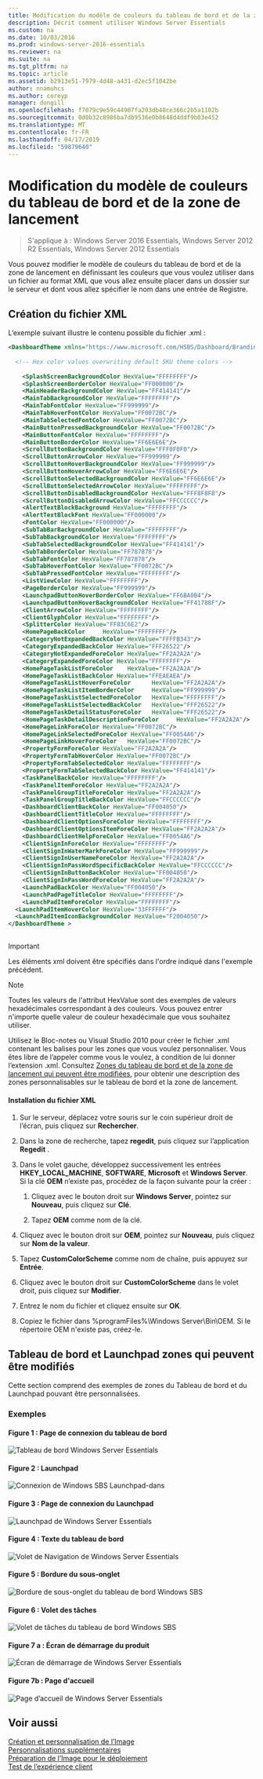 ```yaml
---
title: Modification du modèle de couleurs du tableau de bord et de la zone de lancement
description: Décrit comment utiliser Windows Server Essentials
ms.custom: na
ms.date: 10/03/2016
ms.prod: windows-server-2016-essentials
ms.reviewer: na
ms.suite: na
ms.tgt_pltfrm: na
ms.topic: article
ms.assetid: b2913e51-7979-4d48-a431-d2ec5f1042be
author: nnamuhcs
ms.author: coreyp
manager: dongill
ms.openlocfilehash: f7079c9e59c44907fa203db48ce366c2b5a1102b
ms.sourcegitcommit: 0d0b32c8986ba7db9536e0b8648d4ddf9b03e452
ms.translationtype: MT
ms.contentlocale: fr-FR
ms.lasthandoff: 04/17/2019
ms.locfileid: "59879640"
---
```

# <a name="change-the-color-scheme-of-the-dashboard-and-launchpad"></a>Modification du modèle de couleurs du tableau de bord et de la zone de lancement

>S'applique à : Windows Server 2016 Essentials, Windows Server 2012 R2 Essentials, Windows Server 2012 Essentials

Vous pouvez modifier le modèle de couleurs du tableau de bord et de la zone de lancement en définissant les couleurs que vous voulez utiliser dans un fichier au format XML que vous allez ensuite placer dans un dossier sur le serveur et dont vous allez spécifier le nom dans une entrée de Registre.  
  
## <a name="create-the-xml-file"></a>Création du fichier XML  
 L’exemple suivant illustre le contenu possible du fichier .xml :  
  
```xml  
<DashboardTheme xmlns="https://www.microsoft.com/HSBS/Dashboard/Branding/2010">  
  
  <!-- Hex color values overwriting default SKU theme colors -->  
  
    <SplashScreenBackgroundColor HexValue="FFFFFFFF"/>  
    <SplashScreenBorderColor HexValue="FF000000"/>  
    <MainHeaderBackgroundColor HexValue="FF414141"/>  
    <MainTabBackgroundColor HexValue="FFFFFFFF"/>  
    <MainTabFontColor HexValue="FF999999"/>  
    <MainTabHoverFontColor HexValue="FF0072BC"/>  
    <MainTabSelectedFontColor HexValue="FF0072BC"/>  
    <MainButtonPressedBackgroundColor HexValue="FF0072BC"/>  
    <MainButtonFontColor HexValue="FFFFFFFF"/>  
    <MainButtonBorderColor HexValue="FF6E6E6E"/>  
    <ScrollButtonBackgroundColor HexValue="FFF0F0F0"/>  
    <ScrollButtonArrowColor HexValue="FF999999"/>  
    <ScrollButtonHoverBackgroundColor HexValue="FF999999"/>  
    <ScrollButtonHoverArrowColor HexValue="FF6E6E6E"/>  
    <ScrollButtonSelectedBackgroundColor HexValue="FF6E6E6E"/>  
    <ScrollButtonSelectedArrowColor HexValue="FFFFFFFF"/>  
    <ScrollButtonDisabledBackgroundColor HexValue="FFF8F8F8"/>  
    <ScrollButtonDisabledArrowColor HexValue="FFCCCCCC"/>  
    <AlertTextBlockBackground HexValue="FFFFFFFF"/>  
    <AlertTextBlockFont HexValue="FF000000"/>  
    <FontColor HexValue="FF000000"/>  
    <SubTabBarBackgroundColor HexValue="FFFFFFFF"/>  
    <SubTabBackgroundColor HexValue="FFFFFFFF"/>  
    <SubTabSelectedBackgroundColor HexValue="FF414141"/>  
    <SubTabBorderColor HexValue="FF787878"/>  
    <SubTabFontColor HexValue="FF787878"/>  
    <SubTabHoverFontColor HexValue="FF0072BC"/>  
    <SubTabPressedFontColor HexValue="FFFFFFFF"/>  
    <ListViewColor HexValue="FFFFFFFF"/>  
    <PageBorderColor HexValue="FF999999"/>      
    <LaunchpadButtonHoverBorderColor HexValue="FF6BA0B4"/>  
    <LaunchpadButtonHoverBackgroundColor HexValue="FF41788F"/>  
    <ClientArrowColor HexValue="FFFFFFFF"/>  
    <ClientGlyphColor HexValue="FFFFFFFF"/>  
    <SplitterColor HexValue="FF83C6E2"/>  
    <HomePageBackColor     HexValue="FFFFFFFF"/>  
    <CategoryNotExpandedBackColor HexValue="FFFFB343"/>  
    <CategoryExpandedBackColor HexValue="FFF26522"/>  
    <CategoryNotExpandedForeColor HexValue="FF2A2A2A"/>  
    <CategoryExpandedForeColor HexValue="FFFFFFFF"/>  
    <HomePageTaskListForeColor    HexValue="FF2A2A2A"/>  
    <HomePageTaskListBackColor HexValue="FFEAEAEA"/>  
    <HomePageTaskListHoverForeColor      HexValue="FF2A2A2A"/>  
    <HomePageTaskListItemBorderColor     HexValue="FF999999"/>  
    <HomePageTaskListSelectedForeColor   HexValue="FFFFFFFF"/>  
    <HomePageTaskListSelectedBackColor   HexValue="FFF26522"/>  
    <HomePageTaskDetailStatusForeColor   HexValue="FFF26522"/>  
    <HomePageTaskDetailDescriptionForeColor     HexValue="FF2A2A2A"/>  
    <HomePageLinkForeColor HexValue="FF0072BC"/>  
    <HomePageLinkSelectedForeColor HexValue="FF0054A6"/>  
    <HomePageLinkHoverForeColor   HexValue="FF0072BC"/>  
    <PropertyFormForeColor HexValue="FF2A2A2A"/>  
    <PropertyFormTabHoverColor HexValue="FF0072BC"/>  
    <PropertyFormTabSelectedColor HexValue="FFFFFFFF"/>  
    <PropertyFormTabSelectedBackColor HexValue="FF414141"/>  
    <TaskPanelBackColor HexValue="FFFFFFFF"/>  
    <TaskPanelItemForeColor HexValue="FF2A2A2A"/>  
    <TaskPanelGroupTitleForeColor HexValue="FF2A2A2A"/>  
    <TaskPanelGroupTitleBackColor HexValue="FFCCCCCC"/>  
    <DashboardClientBackColor HexValue="FF004050"/>  
    <DashboardClientTitleColor HexValue="FFFFFFFF"/>  
    <DashboardClientOptionsForeColor HexValue="FFFFFFFF"/>  
    <DashboardClientOptionsItemForeColor HexValue="FF2A2A2A"/>  
    <DashboardClientHelpForeColor HexValue="FF0054A6"/>  
    <ClientSignInForeColor HexValue="FFFFFFFF"/>  
    <ClientSignInWaterMarkForeColor HexValue="FF999999"/>  
    <ClientSignInUserNameForeColor HexValue="FF2A2A2A"/>  
    <ClientSignInPassWordSpecificBackColor HexValue="FFCCCCCC"/>  
    <ClientSignInButtonBackColor HexValue="FF004050"/>  
    <ClientSignInPassWordForeColor HexValue="FF2A2A2A"/>  
    <LaunchPadBackColor HexValue="FF004050"/>  
    <LaunchPadPageTitleColor HexValue="FFFFFFFF"/>  
    <LaunchPadItemForeColor HexValue="FFFFFFFF"/>  
  <LaunchPadItemHoverColor HexValue="33FFFFFF"/>  
  <LaunchPadItemIconBackgroundColor HexValue="F2004050"/>  
</DashboardTheme >  
  
```  
  
> [!IMPORTANT]
>  Les éléments xml doivent être spécifiés dans l'ordre indiqué dans l'exemple précédent.  
  
> [!NOTE]
>  Toutes les valeurs de l'attribut HexValue sont des exemples de valeurs hexadécimales correspondant à des couleurs. Vous pouvez entrer n'importe quelle valeur de couleur hexadécimale que vous souhaitez utiliser.  
  
 Utilisez le Bloc-notes ou Visual Studio 2010 pour créer le fichier .xml contenant les balises pour les zones que vous voulez personnaliser. Vous êtes libre de l’appeler comme vous le voulez, à condition de lui donner l’extension .xml. Consultez [Zones du tableau de bord et de la zone de lancement qui peuvent être modifiées](Change-the-Color-Scheme-of-the-Dashboard-and-Launchpad.md#BKMK_Dashboard), pour obtenir une description des zones personnalisables sur le tableau de bord et la zone de lancement.  
  
#### <a name="to-install-the-xml-file"></a>Installation du fichier XML  
  
1.  Sur le serveur, déplacez votre souris sur le coin supérieur droit de l’écran, puis cliquez sur **Rechercher**.  
  
2.  Dans la zone de recherche, tapez **regedit**, puis cliquez sur l’application **Regedit** .  
  
3.  Dans le volet gauche, développez successivement les entrées **HKEY_LOCAL_MACHINE**, **SOFTWARE**, **Microsoft** et **Windows Server**. Si la clé **OEM** n’existe pas, procédez de la façon suivante pour la créer :  
  
    1.  Cliquez avec le bouton droit sur **Windows Server**, pointez sur **Nouveau**, puis cliquez sur **Clé**.  
  
    2.  Tapez **OEM** comme nom de la clé.  
  
4.  Cliquez avec le bouton droit sur **OEM**, pointez sur **Nouveau**, puis cliquez sur **Nom de la valeur**.  
  
5.  Tapez **CustomColorScheme** comme nom de chaîne, puis appuyez sur **Entrée**.  
  
6.  Cliquez avec le bouton droit sur **CustomColorScheme** dans le volet droit, puis cliquez sur **Modifier**.  
  
7.  Entrez le nom du fichier et cliquez ensuite sur **OK**.  
  
8.  Copiez le fichier dans %programFiles%\Windows Server\Bin\OEM. Si le répertoire OEM n'existe pas, créez-le.  
  
##  <a name="BKMK_Dashboard"></a> Tableau de bord et Launchpad zones qui peuvent être modifiés  
 Cette section comprend des exemples de zones du Tableau de bord et du Launchpad pouvant être personnalisées.  
  
### <a name="examples"></a>Exemples  
  
####  <a name="BKMK_Figure1"></a> Figure 1 : Page de connexion du tableau de bord  
 ![Tableau de bord Windows Server Essentials](media/SBS8_ADK_Dashboard_Signin_RC.png "SBS8_ADK_Dashboard_Signin_RC")  
  
####  <a name="BKMK_Figure2"></a> Figure 2 : Launchpad  
 ![Connexion de Windows SBS Launchpad&#45;dans](media/SBS8_ADK_LaunchpadSignin2.png "SBS8_ADK_LaunchpadSignin2")  
  
####  <a name="BKMK_Figure3"></a> Figure 3 : Page de connexion du Launchpad  
 ![Launchpad de Windows Server Essentials](media/SBS8_ADK_Launchpad_Signin_RC.png "SBS8_ADK_Launchpad_Signin_RC")  
  
####  <a name="BKMK_Figure4"></a> Figure 4 : Texte du tableau de bord  
 ![Volet de Navigation de Windows Server Essentials](media/SBS8_ADK_Navigation_RC.png "SBS8_ADK_Navigation_RC")  
  
####  <a name="BKMK_Figure5"></a> Figure 5 : Bordure du sous-onglet  
 ![Bordure de sous-onglet du tableau de bord Windows SBS](media/SBS8_ADK_DashboardSubtabborder.png "SBS8_ADK_DashboardSubtabborder")  
  
####  <a name="BKMK_Figure6"></a> Figure 6 : Volet des tâches  
 ![Volet de tâches du tableau de bord Windows SBS](media/SBS8_ADK_DashboardTaskPane.png "SBS8_ADK_DashboardTaskPane")  
  
####  <a name="BKMK_Figure9"></a> Figure 7 a : Écran de démarrage du produit  
 ![Écran de démarrage de Windows Server Essentials](media/SBS8_ADK_productspalshscreen_RC.png "SBS8_ADK_productspalshscreen_RC")  
  
#### <a name="figure-7b-home-page"></a>Figure 7b : Page d'accueil  
 ![Page d’accueil de Windows Server Essentials](media/SBS8_ADK_Dashboard_HomePage_RC.png "SBS8_ADK_Dashboard_HomePage_RC")  
  
## <a name="see-also"></a>Voir aussi  
 [Création et personnalisation de l’Image](Creating-and-Customizing-the-Image.md)   
 [Personnalisations supplémentaires](Additional-Customizations.md)   
 [Préparation de l’Image pour le déploiement](Preparing-the-Image-for-Deployment.md)   
 [Test de l’expérience client](Testing-the-Customer-Experience.md)